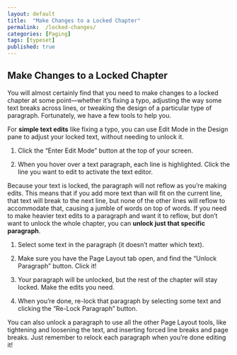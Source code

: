 ```yaml
---
layout: default
title:  "Make Changes to a Locked Chapter"
permalink:  /locked-changes/
categories: [Paging]
tags: [typeset]
published: true
---
```


<section data-type="chapter" class="hsecchapter" data-hederis-type="hsecchapter" id="locked-changes" data-pi-attrs="id: locked-changes; data-tags: typeset;" role="doc-chapter" data-tags="typeset" data-author-name=" " data-book-title=" " title="Make Changes to a Locked Chapter"><h1 data-hederis-type="hblkchaptitle" class="hblkchaptitle" id="p0IMlQZzx">Make Changes to a Locked Chapter</h1><p class="hblkp" data-hederis-type="hblkp" id="pnSgANpM8">You will almost certainly find that you need to make changes to a locked chapter at some point&#8212;whether it&#8217;s fixing a typo, adjusting the way some text breaks across lines, or tweaking the design of a particular type of paragraph. Fortunately, we have a few tools to help you.</p><p class="hblkp" data-hederis-type="hblkp" id="phrI5hlLi">For <strong class="hspanstrong" data-hederis-type="hspanstrong" id="p3ZniuaDq">simple text edits</strong> like fixing a typo, you can use Edit Mode in the Design pane to adjust your locked text, without needing to unlock it. </p><ol class="hwprnumlist" data-hederis-type="hwprnumlist" id="pdVn21fyn"><li class="hblkoli" data-hederis-type="hblkoli" id="liyj7j5gbD"><p class="hblkoli" data-hederis-type="hblklip" id="pY7MgWlaI">Click the &#8220;Enter Edit Mode&#8221; button at the top of your screen.</p></li><li class="hblkoli" data-hederis-type="hblkoli" id="liY45wlfua"><p class="hblkoli" data-hederis-type="hblklip" id="pkRrirpfR">When you hover over a text paragraph, each line is highlighted. Click the line you want to edit to activate the text editor.</p></li></ol><p class="hblkp" data-hederis-type="hblkp" id="peYhRhYJ7">Because your text is locked, the paragraph will not reflow as you&#8217;re making edits. This means that if you add more text than will fit on the current line, that text will break to the next line, but none of the other lines will reflow to accommodate that, causing a jumble of words on top of words. If you need to make heavier text edits to a paragraph and want it to reflow, but don&#8217;t want to unlock the whole chapter, you can <strong class="hspanstrong" data-hederis-type="hspanstrong" id="puZoksjSx">unlock just that specific paragraph</strong>.</p><ol class="hwprnumlist" data-hederis-type="hwprnumlist" id="pqq8ijGOY"><li class="hblkoli" data-hederis-type="hblkoli" id="li63IaTyfC"><p class="hblkoli" data-hederis-type="hblklip" id="ph3rb3977">Select some text in the paragraph (it doesn&#8217;t matter which text).</p></li><li class="hblkoli" data-hederis-type="hblkoli" id="liEK9xgpuF"><p class="hblkoli" data-hederis-type="hblklip" id="pBS9mvCDA">Make sure you have the Page Layout tab open, and find the &#8220;Unlock Paragraph&#8221; button. Click it!</p></li><li class="hblkoli" data-hederis-type="hblkoli" id="liSLVEwHmh"><p class="hblkoli" data-hederis-type="hblklip" id="pX6pPiKpa">Your paragraph will be unlocked, but the rest of the chapter will stay locked. Make the edits you need.</p></li><li class="hblkoli" data-hederis-type="hblkoli" id="liF3Hqzeth"><p class="hblkoli" data-hederis-type="hblklip" id="pGi2PLB5Y">When you&#8217;re done, re-lock that paragraph by selecting some text and clicking the &#8220;Re-Lock Paragraph&#8221; button.</p></li></ol><p class="hblkp" data-hederis-type="hblkp" id="pmav901jr">You can also unlock a paragraph to use all the other Page Layout tools, like tightening and loosening the text, and inserting forced line breaks and page breaks. Just remember to relock each paragraph when you&#8217;re done editing it!</p></section>